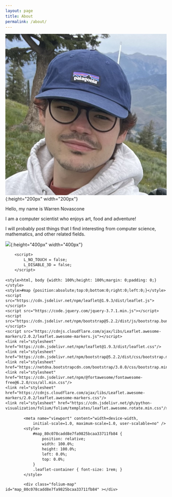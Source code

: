 ```yaml
---
layout: page
title: About
permalink: /about/
---
```


![](/images/me.jpeg){:height="200px" width="200px"}

Hello, my name is Warren Novascone

I am a computer scientist who enjoys art, food and adventure!

I will probably post things that I find interesting from computer science, mathematics, and other related fields.


![](/images/eigenmoose.png){:height="400px" width="400px"}

 <meta http-equiv="content-type" content="text/html; charset=UTF-8" />
    
        <script>
            L_NO_TOUCH = false;
            L_DISABLE_3D = false;
        </script>
    
    <style>html, body {width: 100%;height: 100%;margin: 0;padding: 0;}</style>
    <style>#map {position:absolute;top:0;bottom:0;right:0;left:0;}</style>
    <script src="https://cdn.jsdelivr.net/npm/leaflet@1.9.3/dist/leaflet.js"></script>
    <script src="https://code.jquery.com/jquery-3.7.1.min.js"></script>
    <script src="https://cdn.jsdelivr.net/npm/bootstrap@5.2.2/dist/js/bootstrap.bundle.min.js"></script>
    <script src="https://cdnjs.cloudflare.com/ajax/libs/Leaflet.awesome-markers/2.0.2/leaflet.awesome-markers.js"></script>
    <link rel="stylesheet" href="https://cdn.jsdelivr.net/npm/leaflet@1.9.3/dist/leaflet.css"/>
    <link rel="stylesheet" href="https://cdn.jsdelivr.net/npm/bootstrap@5.2.2/dist/css/bootstrap.min.css"/>
    <link rel="stylesheet" href="https://netdna.bootstrapcdn.com/bootstrap/3.0.0/css/bootstrap.min.css"/>
    <link rel="stylesheet" href="https://cdn.jsdelivr.net/npm/@fortawesome/fontawesome-free@6.2.0/css/all.min.css"/>
    <link rel="stylesheet" href="https://cdnjs.cloudflare.com/ajax/libs/Leaflet.awesome-markers/2.0.2/leaflet.awesome-markers.css"/>
    <link rel="stylesheet" href="https://cdn.jsdelivr.net/gh/python-visualization/folium/folium/templates/leaflet.awesome.rotate.min.css"/>
    
            <meta name="viewport" content="width=device-width,
                initial-scale=1.0, maximum-scale=1.0, user-scalable=no" />
            <style>
                #map_80c078cadd8e7fa9825bcaa33711fb84 {
                    position: relative;
                    width: 100.0%;
                    height: 100.0%;
                    left: 0.0%;
                    top: 0.0%;
                }
                .leaflet-container { font-size: 1rem; }
            </style>
        
</head>
<body>
    
    
            <div class="folium-map" id="map_80c078cadd8e7fa9825bcaa33711fb84" ></div>
        
</body>
<script>
    
    
            var map_80c078cadd8e7fa9825bcaa33711fb84 = L.map(
                "map_80c078cadd8e7fa9825bcaa33711fb84",
                {
                    center: [43.0, -100.0],
                    crs: L.CRS.EPSG3857,
                    zoom: 4,
                    zoomControl: true,
                    preferCanvas: false,
                }
            );

            

        
    
            var tile_layer_2fba2cbfb9caf0def09ecd59a7248f8f = L.tileLayer(
                "https://server.arcgisonline.com/ArcGIS/rest/services/World_Street_Map/MapServer/tile/{z}/{y}/{x}",
                {"attribution": "Tiles \u0026copy; Esri \u0026mdash; Source: Esri, DeLorme, NAVTEQ, USGS, Intermap, iPC, NRCAN, Esri Japan, METI, Esri China (Hong Kong), Esri (Thailand), TomTom, 2012", "detectRetina": false, "maxNativeZoom": 18, "maxZoom": 18, "minZoom": 0, "noWrap": false, "opacity": 1, "subdomains": "abc", "tms": false}
            );
        
    
            tile_layer_2fba2cbfb9caf0def09ecd59a7248f8f.addTo(map_80c078cadd8e7fa9825bcaa33711fb84);
        
    
            var marker_87e556e374188f68150ce41ab5a3984d = L.marker(
                [41.737778, -111.830833],
                {"lazy": true}
            ).addTo(map_80c078cadd8e7fa9825bcaa33711fb84);
        
    
        var popup_fbb80db6d6881fa1744ef3105d36b542 = L.popup({"maxWidth": "100%"});

        
            
                var html_ac46310196f8e0fcaa57990b069c4f5c = $(`<div id="html_ac46310196f8e0fcaa57990b069c4f5c" style="width: 100.0%; height: 100.0%;">Logan, my birth and college town</div>`)[0];
                popup_fbb80db6d6881fa1744ef3105d36b542.setContent(html_ac46310196f8e0fcaa57990b069c4f5c);
            
        

        marker_87e556e374188f68150ce41ab5a3984d.bindPopup(popup_fbb80db6d6881fa1744ef3105d36b542)
        ;

        
    
    
            var marker_aa333d5992927dc8cd77a1ae65d2db87 = L.marker(
                [43.5, -112.033333],
                {"lazy": true}
            ).addTo(map_80c078cadd8e7fa9825bcaa33711fb84);
        
    
        var popup_4350744650518b7d39e5ed28f0a6080a = L.popup({"maxWidth": "100%"});

        
            
                var html_54ccfac9c14e46b57f347a952ad33c63 = $(`<div id="html_54ccfac9c14e46b57f347a952ad33c63" style="width: 100.0%; height: 100.0%;">Idaho Falls, where I grew up</div>`)[0];
                popup_4350744650518b7d39e5ed28f0a6080a.setContent(html_54ccfac9c14e46b57f347a952ad33c63);
            
        

        marker_aa333d5992927dc8cd77a1ae65d2db87.bindPopup(popup_4350744650518b7d39e5ed28f0a6080a)
        ;
